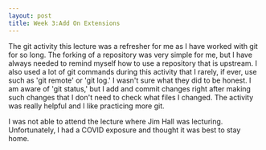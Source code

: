 ```yaml
---
layout: post
title: Week 3:Add On Extensions
---
```


The git activity this lecture was a refresher for me as I have worked with git for so long. 
The forking of a repository was very simple for me, but I have always needed to remind myself how to use a repository that is upstream. I also used a lot of git commands during this activity that I rarely, if ever, use such as 'git remote' or 'git log.' I wasn't sure what they did to be honest. I am aware of 'git status,' but I add and commit changes right after making such changes that I don't need to check what files I changed. The activity was really helpful and I like practicing more git.

I was not able to attend the lecture where Jim Hall was lecturing. Unfortunately, I had a COVID exposure and thought it was best to stay home.